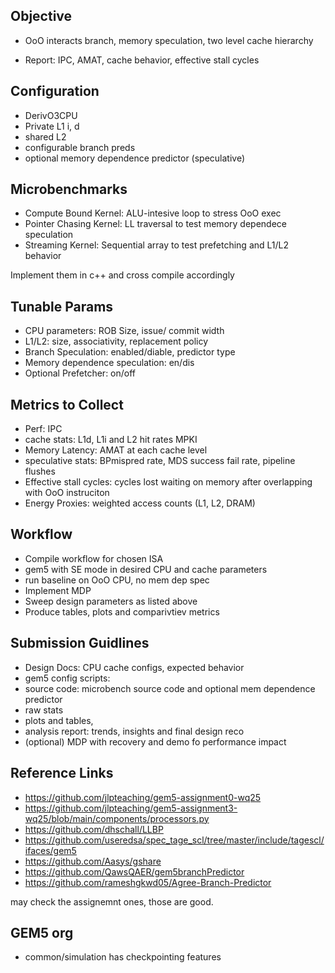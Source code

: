 ## Objective

- OoO interacts branch, memory speculation, two level cache hierarchy

- Report: IPC, AMAT, cache behavior, effective stall cycles

## Configuration

- DerivO3CPU
- Private L1 i, d
- shared L2
- configurable branch preds
- optional memory dependence predictor (speculative)

## Microbenchmarks

- Compute Bound Kernel: ALU-intesive loop to stress OoO exec
- Pointer Chasing Kernel: LL traversal to test memory dependece speculation
- Streaming Kernel: Sequential array to test prefetching and L1/L2 behavior


Implement them in c++ and cross compile accordingly

## Tunable Params

- CPU parameters: ROB Size, issue/ commit width
- L1/L2: size, associativity, replacement policy 
- Branch Speculation: enabled/diable, predictor type
- Memory dependence speculation: en/dis
- Optional Prefetcher: on/off

## Metrics to Collect

- Perf: IPC
- cache stats: L1d, L1i and L2 hit rates MPKI
- Memory Latency: AMAT at each cache level
- speculative stats: BPmispred rate, MDS success fail rate, pipeline flushes
- Effective stall cycles: cycles lost waiting on memory after overlapping with OoO instruciton
- Energy Proxies: weighted access counts (L1, L2, DRAM)

## Workflow

- Compile workflow for chosen ISA
- gem5 with SE mode in desired CPU and cache parameters
- run baseline on OoO CPU, no mem dep spec
- Implement MDP
- Sweep design parameters as listed above
- Produce tables, plots and comparivtiev metrics


## Submission Guidlines

- Design Docs: CPU cache configs, expected behavior
- gem5 config scripts: 
- source code: microbench source code and optional mem dependence predictor
- raw stats
- plots and tables,
- analysis report: trends, insights and final design reco
- (optional) MDP with recovery and demo fo performance impact

## Reference Links

- https://github.com/jlpteaching/gem5-assignment0-wq25
- https://github.com/jlpteaching/gem5-assignment3-wq25/blob/main/components/processors.py
- https://github.com/dhschall/LLBP
- https://github.com/useredsa/spec_tage_scl/tree/master/include/tagescl/ifaces/gem5
- https://github.com/Aasys/gshare
- https://github.com/QawsQAER/gem5branchPredictor
- https://github.com/rameshgkwd05/Agree-Branch-Predictor

may check the assignemnt ones, those are good.

## GEM5 org

- common/simulation has checkpointing features